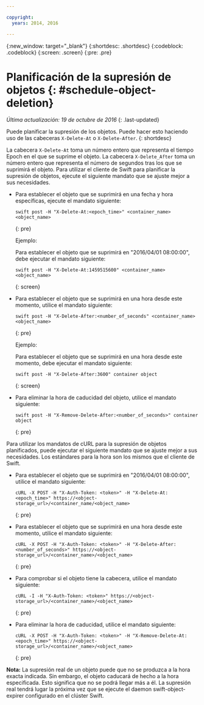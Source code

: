 ```yaml
---

copyright:
  years: 2014, 2016

---
```

{:new_window: target="_blank"}
{:shortdesc: .shortdesc}
{:codeblock: .codeblock}
{:screen: .screen}
{:pre: .pre}


# Planificación de la supresión de objetos {: #schedule-object-deletion}
*Última actualización: 19 de octubre de 2016*
{: .last-updated}

Puede planificar la supresión de los objetos. Puede hacer esto haciendo uso de las cabeceras `X-Delete-At` o `X-Delete-After`.
{: shortdesc}

La cabecera `X-Delete-At` toma un número entero que representa el tiempo Epoch en el que se suprime el objeto. La cabecera `X-Delete_After` toma un número entero que representa el número de segundos tras los que se suprimirá el objeto. Para utilizar el cliente de Swift para planificar la supresión de objetos, ejecute el siguiente mandato que se ajuste mejor a sus necesidades.

* Para establecer el objeto que se suprimirá en una fecha y hora específicas, ejecute el mandato siguiente:
    
    ```
    swift post -H "X-Delete-At:<epoch_time>" <container_name> <object_name>
    ```
    {: pre}
    
    Ejemplo:
    
    Para establecer el objeto que se suprimirá en "2016/04/01 08:00:00", debe ejecutar el mandato siguiente:
    
    ```
    swift post -H "X-Delete-At:1459515600" <container_name> <object_name>
    ```
    {: screen}
* Para establecer el objeto que se suprimirá en una hora desde este momento, utilice el mandato siguiente:
    
    ```
    swift post -H "X-Delete-After:<number_of_seconds" <container_name> <object_name>
    ```
    {: pre}
    
    Ejemplo:
    
    Para establecer el objeto que se suprimirá en una hora desde este momento, debe ejecutar el mandato siguiente:
    
    ```
    swift post -H "X-Delete-After:3600" container object
    ```
    {: screen}
* Para eliminar la hora de caducidad del objeto, utilice el mandato siguiente:
    
    ```
    swift post -H "X-Remove-Delete-After:<number_of_seconds>" container object
    ```
    {: pre}

Para utilizar los mandatos de cURL para la supresión de objetos planificados, puede ejecutar el siguiente mandato que se ajuste mejor a sus necesidades. Los estándares para la hora son los mismos que el cliente de Swift.

* Para establecer el objeto que se suprimirá en "2016/04/01 08:00:00", utilice el mandato siguiente:
   
   ```
   cURL -X POST -H "X-Auth-Token: <token>" -H "X-Delete-At:<epoch_time>" https://<object-storage_url>/<container_name/<object_name>
    ```
    {: pre}
    
* Para establecer el objeto que se suprimirá en una hora desde este momento, utilice el mandato siguiente:
    
    ```
    cURL -X POST -H "X-Auth-Token: <token>" -H "X-Delete-After:<number_of_seconds>" https://<object-storage_url>/<container_name>/<object_name>
    ```
    {: pre}
    
* Para comprobar si el objeto tiene la cabecera, utilice el mandato siguiente:
    ```
    cURL -I -H "X-Auth-Token: <token>" https://<object-storage_url>/<container_name>/<object_name>
    ```
    {: pre}
    
* Para eliminar la hora de caducidad, utilice el mandato siguiente:
    
    ```
    cURL -X POST -H "X-Auth-Token: <token>" -H "X-Remove-Delete-At:<epoch_time>" https://<object-storage_url>/<container_name>/<object_name>
    ```
    {: pre}

**Nota:** La supresión real de un objeto puede que no se produzca a la hora exacta indicada. Sin embargo, el objeto caducará de hecho a la hora especificada. Esto significa que no se podrá llegar más a él. La supresión real tendrá lugar la próxima vez que se ejecute el daemon swift-object-expirer configurado en el clúster Swift.
